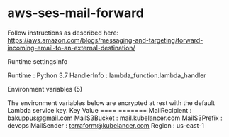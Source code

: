 # aws-ses-mail-forward
Follow instructions as described here: https://aws.amazon.com/blogs/messaging-and-targeting/forward-incoming-email-to-an-external-destination/

Runtime settingsInfo

Runtime     :   Python 3.7
HandlerInfo :   lambda_function.lambda_handler


Environment variables (5)

The environment variables below are encrypted at rest with the default Lambda service key.
Key            Value
====          =======
MailRecipient :	 bakuppus@gmail.com
MailS3Bucket	:  mail.kubelancer.com
MailS3Prefix	:  devops
MailSender	  :  terraform@kubelancer.com
Region	      :  us-east-1

